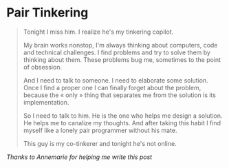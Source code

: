 Pair Tinkering
==============

> Tonight I miss him. I realize he's my tinkering copilot.
>
> My brain works nonstop, I'm always thinking about computers, code and
> technical challenges. I find problems and try to solve them by
> thinking about them. These problems bug me, sometimes to the point of
> obsession.
>
> And I need to talk to someone. I need to elaborate some solution. Once
> I find a proper one I can finally forget about the problem, because
> the « only » thing that separates me from the solution is its
> implementation.
>
> So I need to talk to him. He is the one who helps me design a
> solution. He helps me to canalize my thoughts. And after taking this
> habit I find myself like a lonely pair programmer without his mate.
>
> This guy is my co-tinkerer and tonight he's not online.

*Thanks to Annemarie for helping me write this post*

